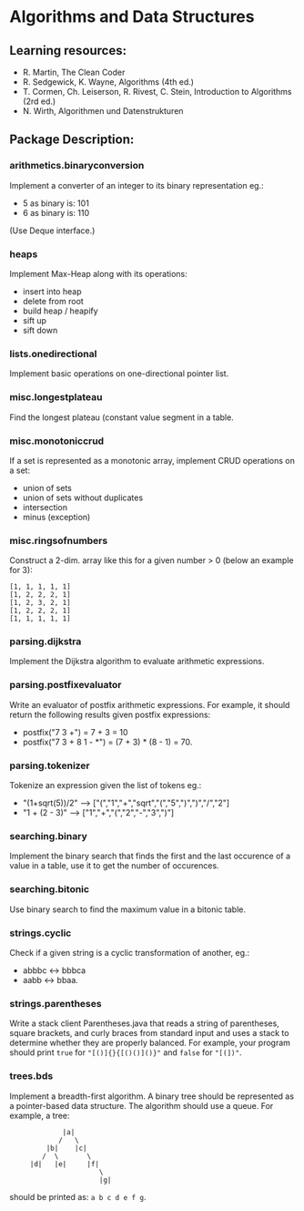 # Algorithms and Data Structures


## Learning resources: 

* R. Martin, The Clean Coder
* R. Sedgewick, K. Wayne, Algorithms (4th ed.)
* T. Cormen, Ch. Leiserson, R. Rivest, C. Stein, Introduction to Algorithms (2rd ed.)
* N. Wirth, Algorithmen und Datenstrukturen

## Package Description:

### arithmetics.binaryconversion
Implement a converter of an integer to its binary representation eg.:
* 5 as binary is:    101
* 6 as binary is:    110

(Use Deque interface.)
### heaps
Implement Max-Heap along with its operations:
* insert into heap
* delete from root
* build heap / heapify
* sift up
* sift down
### lists.onedirectional
Implement basic operations on one-directional pointer list.
### misc.longestplateau
Find the longest plateau (constant value segment in a table.
### misc.monotoniccrud
If a set is represented as a monotonic array, implement CRUD operations on a set:
* union of sets
* union of sets without duplicates
* intersection
* minus (exception)
### misc.ringsofnumbers
Construct a 2-dim. array like this for a given number > 0 (below an example for 3):
```
[1, 1, 1, 1, 1]
[1, 2, 2, 2, 1]
[1, 2, 3, 2, 1]
[1, 2, 2, 2, 1]
[1, 1, 1, 1, 1]
```
### parsing.dijkstra
Implement the Dijkstra algorithm to evaluate arithmetic expressions.
### parsing.postfixevaluator
Write an evaluator of postfix arithmetic expressions.
For example, it should return the following results given postfix expressions:
* postfix("7 3 +") = 7 + 3 = 10
* postfix("7 3 + 8 1 - *") = (7 + 3) * (8 - 1) = 70. 
### parsing.tokenizer
Tokenize an expression given the list of tokens eg.: 
* "(1+sqrt(5))/2" --> ["(","1","+","sqrt","(","5",")",")","/","2"]
* "1 + (2 - 3)" --> ["1","+","(","2","-","3",")"]
### searching.binary
Implement the binary search that finds the first and the last occurence of a value in a table, use it to get the number of occurences.
### searching.bitonic
Use binary search to find the maximum value in a bitonic table.
### strings.cyclic
Check if a given string is a cyclic transformation of another, eg.:
* abbbc <-> bbbca
* aabb  <-> bbaa.
### strings.parentheses
Write a stack client Parentheses.java that reads a string of parentheses, square brackets, and curly braces from standard input and uses a stack to determine whether they are properly balanced. For example, your program should print `true` for `"[()]{}{[()()]()}"` and `false` for `"[(])"`.
### trees.bds
Implement a breadth-first algorithm. A binary tree should be represented as a pointer-based data structure.
The algorithm should use a queue.
For example, a tree:
```   
             |a|
            /   \
         |b|    |c|
        /  \       \
     |d|   |e|     |f|
                      \
                      |g|
```
should be printed as: `a b c d e f g`. 